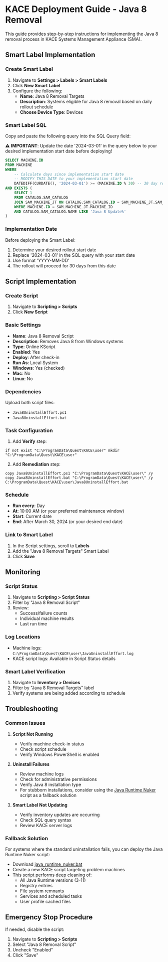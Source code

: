 # KACE Deployment Guide - Java 8 Removal

This guide provides step-by-step instructions for implementing the Java 8 removal process in KACE Systems Management Appliance (SMA).

## Smart Label Implementation

### Create Smart Label
1. Navigate to **Settings > Labels > Smart Labels**
2. Click **New Smart Label**
3. Configure the following:
   - **Name**: Java 8 Removal Targets
   - **Description**: Systems eligible for Java 8 removal based on daily rollout schedule
   - **Choose Device Type**: Devices

### Smart Label SQL
Copy and paste the following query into the SQL Query field:

⚠️ **IMPORTANT**: Update the date '2024-03-01' in the query below to your desired implementation start date before deploying!

```sql
SELECT MACHINE.ID
FROM MACHINE
WHERE 
    -- Calculate days since implementation start date
    -- MODIFY THIS DATE to your implementation start date
    DATEDIFF(CURDATE(), '2024-03-01') >= (MACHINE.ID % 30) -- 30 day rollout
AND EXISTS (
    SELECT 1 
    FROM CATALOG.SAM_CATALOG 
    JOIN SAM_MACHINE_JT ON CATALOG.SAM_CATALOG.ID = SAM_MACHINE_JT.SAM_CATALOG_ID 
    WHERE MACHINE.ID = SAM_MACHINE_JT.MACHINE_ID 
    AND CATALOG.SAM_CATALOG.NAME LIKE 'Java 8 Update%'
)
```

### Implementation Date
Before deploying the Smart Label:
1. Determine your desired rollout start date
2. Replace '2024-03-01' in the SQL query with your start date
3. Use format 'YYYY-MM-DD'
4. The rollout will proceed for 30 days from this date

## Script Implementation

### Create Script
1. Navigate to **Scripting > Scripts**
2. Click **New Script**

### Basic Settings
- **Name**: Java 8 Removal Script
- **Description**: Removes Java 8 from Windows systems
- **Type**: Online KScript
- **Enabled**: Yes
- **Deploy**: After check-in
- **Run As**: Local System
- **Windows**: Yes (checked)
- **Mac**: No
- **Linux**: No

### Dependencies
Upload both script files:
- `Java8UninstallEffort.ps1`
- `Java8UninstallEffort.bat`

### Task Configuration
1. Add **Verify** step:
```batch
if not exist "C:\ProgramData\Quest\KACE\user" mkdir "C:\ProgramData\Quest\KACE\user"
```

2. Add **Remediation** step:
```batch
copy Java8UninstallEffort.ps1 "C:\ProgramData\Quest\KACE\user\" /y
copy Java8UninstallEffort.bat "C:\ProgramData\Quest\KACE\user\" /y
C:\ProgramData\Quest\KACE\user\Java8UninstallEffort.bat
```

### Schedule
- **Run every**: Day
- **At**: 10:00 AM (or your preferred maintenance window)
- **Start**: Current date
- **End**: After March 30, 2024 (or your desired end date)

### Link to Smart Label
1. In the Script settings, scroll to **Labels**
2. Add the "Java 8 Removal Targets" Smart Label
3. Click **Save**

## Monitoring

### Script Status
1. Navigate to **Scripting > Script Status**
2. Filter by "Java 8 Removal Script"
3. Review:
   - Success/failure counts
   - Individual machine results
   - Last run time

### Log Locations
- Machine logs: `C:\ProgramData\Quest\KACE\user\JavaUninstallEffort.log`
- KACE script logs: Available in Script Status details

### Smart Label Verification
1. Navigate to **Inventory > Devices**
2. Filter by "Java 8 Removal Targets" label
3. Verify systems are being added according to schedule

## Troubleshooting

### Common Issues
1. **Script Not Running**
   - Verify machine check-in status
   - Check script schedule
   - Verify Windows PowerShell is enabled

2. **Uninstall Failures**
   - Review machine logs
   - Check for administrative permissions
   - Verify Java 8 installation type
   - For stubborn installations, consider using the [Java Runtime Nuker](https://github.com/bmrf/standalone_scripts/blob/master/java_runtime_nuker.bat) script as a fallback solution

3. **Smart Label Not Updating**
   - Verify inventory updates are occurring
   - Check SQL query syntax
   - Review KACE server logs

### Fallback Solution
For systems where the standard uninstallation fails, you can deploy the Java Runtime Nuker script:
- Download [java_runtime_nuker.bat](https://github.com/bmrf/standalone_scripts/blob/master/java_runtime_nuker.bat)
- Create a new KACE script targeting problem machines
- This script performs deep cleaning of:
  - All Java Runtime versions (3-11)
  - Registry entries
  - File system remnants
  - Services and scheduled tasks
  - User profile cached files

## Emergency Stop Procedure
If needed, disable the script:
1. Navigate to **Scripting > Scripts**
2. Select "Java 8 Removal Script"
3. Uncheck "Enabled"
4. Click "Save"
